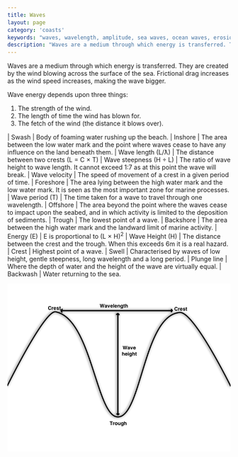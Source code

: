 ```yaml
---
title: Waves
layout: page
category: 'coasts'
keywords: "waves, wavelength, amplitude, sea waves, ocean waves, erosion of coasts, lambda, sections of a wave, diagram of a wave"
description: "Waves are a medium through which energy is transferred. They are created by the wind blowing across the surface of the sea and are a key player in the process of eroding and shaping coasts"
---
```

Waves are a medium through which energy is transferred. They are created by the wind blowing across the surface of the sea. Frictional drag increases as the wind speed increases, making the wave bigger. 

Wave energy depends upon three things:

1. The strength of the wind.
2. The length of time the wind has blown for. 
3. The fetch of the wind (the distance it blows over).

| Swash | Body of foaming water rushing up the beach.
| Inshore | The area between the low water mark and the point where waves cease to have any influence on the land beneath them.
| Wave length (L/ƛ) | The distance between two crests (L = C × T)
| Wave steepness (H ÷ L) | The ratio of wave height to wave length. It cannot exceed 1:7 as at this point the wave will break.
| Wave velocity | The speed of movement of a crest in a given period of time. 
| Foreshore | The area lying between the high water mark and the low water mark. It is seen as the most important zone for marine processes. 
| Wave period (T) | The time taken for a wave to travel through one wavelength.
| Offshore | The area beyond the point where the waves cease to impact upon the seabed, and in which activity is limited to the deposition of sediments.
| Trough | The lowest point of a wave.
| Backshore | The area between the high water mark and the landward limit of marine activity. 
| Energy (E) | E is proportional to (L × H)<sup>2</sup>
| Wave Height (H) | The distance between the crest and the trough. When this exceeds 6m it is a real hazard. 
| Crest | Highest point of a wave.
| Swell | Characterised by waves of low height, gentle steepness, long wavelength and a long period. 
| Plunge line | Where the depth of water and the height of the wave are virtually equal. 
| Backwash | Water returning to the sea. 

![A diagram of a wave](/Images/coasts/waveDiagram.png)